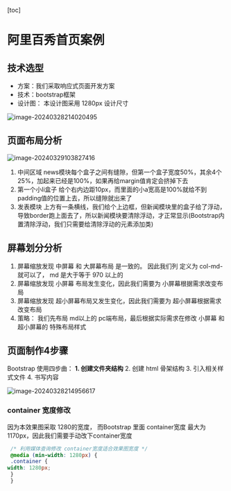 [toc]

# 阿里百秀首页案例



## 技术选型

* 方案：我们采取响应式页面开发方案
* 技术：bootstrap框架
* 设计图： 本设计图采用 1280px 设计尺寸

![image-20240328214020495](http://images.newstar.net.cn/sally-imgsimage-20240328214020495.png) 





##  页面布局分析

![image-20240329103827416](http://images.newstar.net.cn/sally-imgsimage-20240329103827416.png) 

1. 中间区域 news模块每个盒子之间有缝隙，但第一个盒子宽度50%，其余4个25%，加起来已经是100%，如果再给margin值肯定会挤掉下去
2. 第一个小li盒子 给个右内边距10px，而里面的小a宽高是100%就给不到padding值的位置上去，所以缝隙就出来了
3. 发表模块 上方有一条横线，我们给个上边框，但新闻模块里的盒子给了浮动，导致border跑上面去了，所以新闻模块要清除浮动，才正常显示(Bootstrap内置清除浮动，我们只需要给清除浮动的元素添加类)



##  屏幕划分分析

1. 屏幕缩放发现 中屏幕 和 大屏幕布局 是一致的。 因此我们列 定义为 col-md- 就可以了， md 是大于等于 970 以上的
2. 屏幕缩放发现 小屏幕 布局发生变化，因此我们需要为 小屏幕根据需求改变布局
3. 屏幕缩放发现 超小屏幕布局又发生变化，因此我们需要为 超小屏幕根据需求改变布局
4. 策略： 我们先布局 md以上的 pc端布局，最后根据实际需求在修改 小屏幕 和 超小屏幕的 特殊布局样式





## 页面制作4步骤

Bootstrap 使用四步曲： **1. 创建文件夹结构** 2. 创建 html 骨架结构 3. 引入相关样式文件 4. 书写内容

![image-20240328214956617](http://images.newstar.net.cn/sally-imgsimage-20240328214956617.png) 



### container 宽度修改

因为本效果图采取 1280的宽度， 而Bootstrap 里面 container宽度 最大为 1170px，因此我们需要手动改下container宽度

```css
 /* 利用媒体查询修改 container宽度适合效果图宽度 */
 @media (min-width: 1280px) { 
 .container { 
width: 1280px; 
 } 
 }
```


